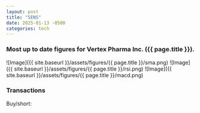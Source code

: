 ```yaml
---
layout: post
title: "SENS"
date: 2025-01-13 -0500
categories: tech
---
```


### Most up to date figures for Vertex Pharma Inc. ({{ page.title }}).

![Image]({{ site.baseurl }}/assets/figures/{{ page.title }}/sma.png)
![Image]({{ site.baseurl }}/assets/figures/{{ page.title }}/rsi.png)
![Image]({{ site.baseurl }}/assets/figures/{{ page.title }}/macd.png)

### Transactions

Buy/short:
